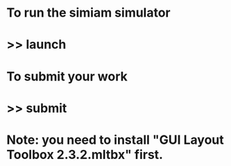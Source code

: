 # To run the simiam simulator
# >> launch

# To submit your work
# >> submit

# Note: you need to install "GUI Layout Toolbox 2.3.2.mltbx" first.